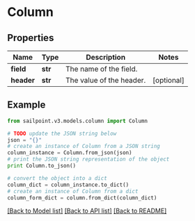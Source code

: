 # Column


## Properties
Name | Type | Description | Notes
------------ | ------------- | ------------- | -------------
**field** | **str** | The name of the field.  | 
**header** | **str** | The value of the header.  | [optional] 

## Example

```python
from sailpoint.v3.models.column import Column

# TODO update the JSON string below
json = "{}"
# create an instance of Column from a JSON string
column_instance = Column.from_json(json)
# print the JSON string representation of the object
print Column.to_json()

# convert the object into a dict
column_dict = column_instance.to_dict()
# create an instance of Column from a dict
column_form_dict = column.from_dict(column_dict)
```
[[Back to Model list]](../README.md#documentation-for-models) [[Back to API list]](../README.md#documentation-for-api-endpoints) [[Back to README]](../README.md)



